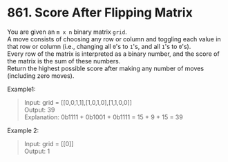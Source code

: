 # 861. Score After Flipping Matrix

You are given an ```m x n``` binary matrix ```grid```. \
A move consists of choosing any row or column and toggling each value in that row or column (i.e., changing all ```0```'s to ```1```'s, and all ```1```'s to ```0```'s). \
Every row of the matrix is interpreted as a binary number, and the score of the matrix is the sum of these numbers. \
Return the highest possible score after making any number of moves (including zero moves). 

Example1:

>Input: grid = [[0,0,1,1],[1,0,1,0],[1,1,0,0]] \
>Output: 39 \
>Explanation: 0b1111 + 0b1001 + 0b1111 = 15 + 9 + 15 = 39

Example 2: 

>Input: grid = [[0]] \
>Output: 1 